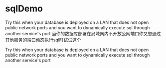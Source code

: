 # sqlDemo
Try this when your database is deployed on a LAN that does not open public network ports and you want to dynamically execute sql through another service's port
当你的数据库部署在局域网内不开放公网端口你又想通过其他服务的端口动态执行sql时试试这个

Try this when your database is deployed on a LAN that does not open public network ports and you want to dynamically execute sql through another service's port
